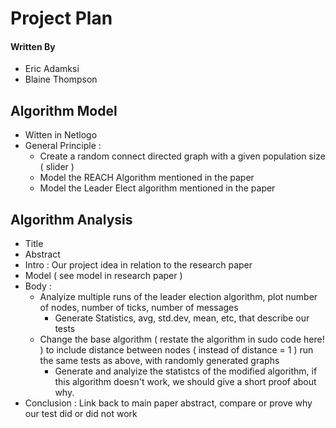 # Project Plan

#### Written By
* Eric Adamksi
* Blaine Thompson

## Algorithm Model

* Witten in Netlogo
* General Principle :
  * Create a random connect directed graph with a given population size ( slider )
  * Model the REACH Algorithm mentioned in the paper
  * Model the Leader Elect algorithm mentioned in the paper

## Algorithm Analysis

* Title
* Abstract
* Intro : Our project idea in relation to the research paper
* Model ( see model in research paper )
* Body :
  * Analyize multiple runs of the leader election algorithm, plot number of nodes, number of ticks, number of messages
    * Generate Statistics, avg, std.dev, mean, etc, that describe our tests
  * Change the base algorithm ( restate the algorithm in sudo code here! ) to include distance between nodes ( instead of distance = 1 ) run the same tests as above, with randomly generated graphs
    * Generate and analyize the statistcs of the modified algorithm, if this algorithm doesn't work, we should give a short proof about why.
* Conclusion : Link back to main paper abstract, compare or prove why our test did or did not work
